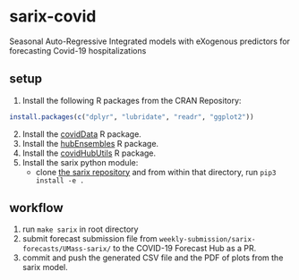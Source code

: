 
<!-- README.md is generated from README.Rmd. Please edit that file -->

# sarix-covid

<!-- badges: start -->
<!-- badges: end -->

Seasonal Auto-Regressive Integrated models with eXogenous predictors for
forecasting Covid-19 hospitalizations

## setup

1.  Install the following R packages from the CRAN Repository:

``` r
install.packages(c("dplyr", "lubridate", "readr", "ggplot2"))
```

2.  Install the [covidData](https://github.com/reichlab/covidData) R
    package.
3.  Install the
    [hubEnsembles](https://github.com/Infectious-Disease-Modeling-Hubs/hubEnsembles)
    R package.
4.  Install the
    [covidHubUtils](https://github.com/reichlab/covidHubUtils) R
    package.
5.  Install the sarix python module:
    - clone [the sarix repository](https://github.com/elray1/sarix) and
      from within that directory, run `pip3 install -e .`

## workflow

1.  run `make sarix` in root directory
2.  submit forecast submission file from
    `weekly-submission/sarix-forecasts/UMass-sarix/` to the COVID-19
    Forecast Hub as a PR.
3.  commit and push the generated CSV file and the PDF of plots from the
    sarix model.
